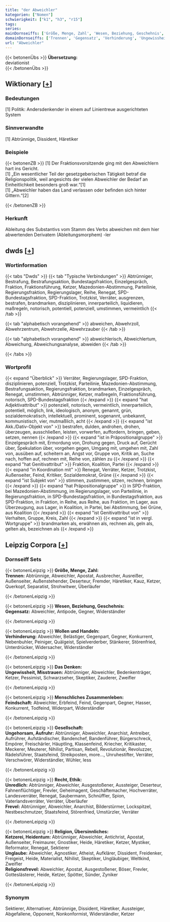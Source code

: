```yaml
---
title: "der Abweichler"
kategorien: ["Nomen"]
schwierigkeit: ["k1", "h3", "r15"]
tags:
series:
mainDornseiffs: ['Größe, Menge, Zahl', 'Wesen, Beziehung, Geschehnis', 'Wollen und Handeln', 'Das Denken', 'Menschliches Zusammenleben', 'Gesellschaft', 'Recht, Ethik', 'Religion, Übersinnliches']
domainDornseiffs: ['Trennen', 'Gegensatz', 'Verhinderung', 'Ungewissheit, Misstrauen', 'Feindschaft', 'Ungehorsam, Aufruhr', 'Unredlich', 'Frevel', 'Ketzerei, Heidentum', 'Unglaube', 'Religionsfrevel']
url: "Abweichler"
---
```


{{< betonenÜbs >}}
**Übersetzung:**  
deviationist  
{{< /betonenÜbs >}}

## Wiktionary [[+](https://de.wiktionary.org/wiki/Abweichler)]

### Bedeutungen
[1] Politik: Andersdenkender in einem auf Linientreue ausgerichteten System  

### Sinnverwandte
[1] Abtrünnige, Dissident, Häretiker  

### Beispiele
{{< betonenZB >}}
[1] Der Fraktionsvorsitzende ging mit den Abweichlern hart ins Gericht.  
[1] „Ein wesentlicher Teil der gesetzgeberischen Tätigkeit betraf die Religionspolitik, weil angesichts der vielen Abweichler der Bedarf an Einheitlichkeit besonders groß war.“[1]  
[1] „Abweichler haben das Land verlassen oder befinden sich hinter Gittern.“[2]  

{{< /betonenZB >}}
### Herkunft
Ableitung des Substantivs vom Stamm des Verbs abweichen mit dem hier abwertenden Derivatem (Ableitungsmorphem) -ler  



## dwds [[+](https://www.dwds.de/wb/Abweichler)]

### Wortinformation
{{< tabs "Dwds" >}}
{{< tab "Typische Verbindungen" >}}
Abtrünniger, Bestrafung, Bestrafungsaktion, Bundestagsfraktion, Einzelgespräch, Fraktion, Fraktionsführung, Ketzer, Mazedonien-Abstimmung, Parteilinie, Regierungsfraktion, Regierungslager, Reihe, Renegat, SPD-Bundestagsfraktion, SPD-Fraktion, Trotzkist, Verräter, ausgrenzen, bestrafen, brandmarken, disziplinieren, innerparteilich, liquidieren, maßregeln, notorisch, potentiell, potenziell, umstimmen, vermeintlich
{{< /tab >}}

{{< tab "alphabetisch vorangehend" >}}
abweichen, Abwehrzoll, Abwehrzentrum, Abwehrzelle, Abwehrzauber
{{< /tab >}}

{{< tab "alphabetisch vorangehend" >}}
abweichlerisch, Abweichlertum, Abweichung, Abweichungsanalyse, abweiden
{{< /tab >}}

{{< /tabs >}}

### Wortprofil
{{< expand "Überblick" >}} Verräter, Regierungslager, SPD-Fraktion, disziplinieren, potenziell, Trotzkist, Parteilinie, Mazedonien-Abstimmung, Bestrafungsaktion, Regierungsfraktion, brandmarken, Einzelgespräch, Renegat, umstimmen, Abtrünniger, Ketzer, maßregeln, Fraktionsführung, notorisch, SPD-Bundestagsfraktion {{< /expand >}}
{{< expand "hat Adjektivattribut" >}} potenziell, notorisch, vermeintlich, innerparteilich, potentiell, möglich, link, ideologisch, anonym, genannt, grün, sozialdemokratisch, intellektuell, prominent, sogenannt, unbekannt, kommunistisch, vier, mutmaßlich, acht {{< /expand >}}
{{< expand "ist Akk./Dativ-Objekt von" >}} bestrafen, dulden, androhen, drohen, überzeugen, ausschließen, leisten, vorwerfen, auffordern, bringen, geben, setzen, nennen {{< /expand >}}
{{< expand "ist in Präpositionalgruppe" >}} Einzelgespräch mit, Ermordung von, Drohung gegen, Druck auf, Gerücht über, Spekulation über, vorgehen gegen, Umgang mit, umgehen mit, Zahl von, ausüben auf, scheitern an, Angst vor, Gruppe von, Kritik an, Suche nach, hoffen auf, rechnen mit, Reihe von, zählen zu {{< /expand >}}
{{< expand "hat Genitivattribut" >}} Fraktion, Koalition, Partei {{< /expand >}}
{{< expand "in Koordination mit" >}} Renegat, Verräter, Ketzer, Trotzkist, Außenseiter, Feind, Kritiker, Sozialdemokrat, Grüne {{< /expand >}}
{{< expand "ist Subjekt von" >}} stimmen, zustimmen, sitzen, rechnen, bringen {{< /expand >}}
{{< expand "hat Präpositionalgruppe" >}} in SPD-Fraktion, bei Mazedonien-Abstimmung, im Regierungslager, von Parteilinie, in Regierungsfraktion, in SPD-Bundestagsfraktion, in Bundestagsfraktion, aus SPD-Fraktion, in Fraktion, in Reihe, aus Reihe, aus Fraktion, im Lager, aus Überzeugung, aus Lager, in Koalition, in Partei, bei Abstimmung, bei Grüne, aus Koalition {{< /expand >}}
{{< expand "ist Genitivattribut von" >}} Verhalten, Gruppe, Kreis, Zahl {{< /expand >}}
{{< expand "ist in vergl. Wortgruppe" >}} brandmarken als, erwähnen als, rechnen als, geln als, gelten als, bezeichnen als {{< /expand >}}

## Leipzig Corpora [[+](https://corpora.uni-leipzig.de/en/res?word=Abweichler&corpusId=deu_newscrawl-public_2018)]

### Dornseiff Sets
{{< betonenLeipzig >}}
**Größe, Menge, Zahl:**  
**Trennen:** Abtrünnige, Abweichler, Apostat, Ausbrecher, Ausreißer, Außenseiter, Außenstehender, Deserteur, Fremder, Häretiker, Kauz, Ketzer, Querkopf, Separatist, Strohwitwer, Überläufer  

{{< /betonenLeipzig >}}


{{< betonenLeipzig >}}
**Wesen, Beziehung, Geschehnis:**  
**Gegensatz:** Abweichler, Antipode, Gegner, Widerständler  

{{< /betonenLeipzig >}}


{{< betonenLeipzig >}}
**Wollen und Handeln:**  
**Verhinderung:** Abweichler, Belästiger, Gegenpart, Gegner, Konkurrent, Nebenbuhler, Peiniger, Quälgeist, Spielverderber, Stänkerer, Störenfried, Unterdrücker, Widersacher, Widerständler  

{{< /betonenLeipzig >}}


{{< betonenLeipzig >}}
**Das Denken:**  
**Ungewissheit, Misstrauen:** Abtrünniger, Abweichler, Bedenkenträger, Ketzer, Pessimist, Schwarzseher, Skeptiker, Zauderer, Zweifler  

{{< /betonenLeipzig >}}


{{< betonenLeipzig >}}
**Menschliches Zusammenleben:**  
**Feindschaft:** Abweichler, Erbfeind, Feind, Gegenpart, Gegner, Hasser, Konkurrent, Todfeind, Widerpart, Widerständler  

{{< /betonenLeipzig >}}


{{< betonenLeipzig >}}
**Gesellschaft:**  
**Ungehorsam, Aufruhr:** Abtrünniger, Abweichler, Anarchist, Antreiber, Aufrührer, Aufständischer, Bandenchef, Bandenführer, Bürgerschreck, Empörer, Freischärler, Häuptling, Klassenfeind, Kriecher, Kritikaster, Meckerer, Meuterer, Nihilist, Partisan, Rebell, Revolutionär, Revoluzzer, Rädelsführer, Staatsfeind, Streikposten, more..., Unruhestifter, Verräter, Verschwörer, Widerständler, Wühler, less  

{{< /betonenLeipzig >}}


{{< betonenLeipzig >}}
**Recht, Ethik:**  
**Unredlich:** Abtrünniger, Abweichler, Ausgestoßener, Aussteiger, Deserteur, Fahnenflüchtiger, Frevler, Geheimagent, Geschäftemacher, Hochverräter, Landesverräter, Renegat, Saubermann, Schnüffler, Spion, Vaterlandsverräter, Verräter, Überläufer  
**Frevel:** Abtrünniger, Abweichler, Anarchist, Bilderstürmer, Lockspitzel, Nestbeschmutzer, Staatsfeind, Störenfried, Umstürzler, Verräter  

{{< /betonenLeipzig >}}


{{< betonenLeipzig >}}
**Religion, Übersinnliches:**  
**Ketzerei, Heidentum:** Abtrünniger, Abweichler, Antichrist, Apostat, Außenseiter, Freimaurer, Gnostiker, Heide, Häretiker, Ketzer, Mystiker, Reformator, Renegat, Sektierer  
**Unglaube:** Abweichler, Agnostiker, Atheist, Aufklärer, Dissident, Freidenker, Freigeist, Heide, Materialist, Nihilist, Skeptiker, Ungläubiger, Weltkind, Zweifler  
**Religionsfrevel:** Abweichler, Apostat, Ausgestoßener, Böser, Frevler, Gotteslästerer, Heide, Ketzer, Spötter, Sünder, Zyniker  

{{< /betonenLeipzig >}}

### Synonym
Sektierer, Alternativer, Abtrünnige, Dissident, Häretiker, Aussteiger, Abgefallene, Opponent, Nonkonformist, Widerständler, Ketzer

